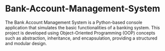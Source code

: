 # Bank-Account-Management-System
The Bank Account Management System is a Python-based console application that simulates the basic functionalities of a banking system. This project is developed using Object-Oriented Programming (OOP) concepts such as abstraction, inheritance, and encapsulation, providing a structured and modular design.
